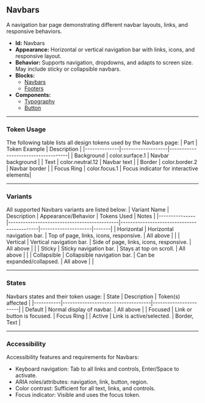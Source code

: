 ## Navbars
A navigation bar page demonstrating different navbar layouts, links, and responsive behaviors.
- **Id:** Navbars
- **Appearance:** Horizontal or vertical navigation bar with links, icons, and responsive layout.
- **Behavior:** Supports navigation, dropdowns, and adapts to screen size. May include sticky or collapsible navbars.
- **Blocks:**
  - [Navbars](../blocks/Navbars.md)
  - [Footers](../blocks/Footers.md)
- **Components:**
  - [Typography](../components/Typography.md)
  - [Button](../components/Button.md)

---

### Token Usage
The following table lists all design tokens used by the Navbars page:
| Part         | Token Example      | Description                        |
|--------------|-------------------|------------------------------------|
| Background   | color.surface.1   | Navbar background                  |
| Text         | color.neutral.12  | Navbar text                        |
| Border       | color.border.2    | Navbar border                      |
| Focus Ring   | color.focus.1     | Focus indicator for interactive elements|

---

### Variants
All supported Navbars variants are listed below:
| Variant Name   | Description                                 | Appearance/Behavior                        | Tokens Used         | Notes |
|---------------|---------------------------------------------|--------------------------------------------|---------------------|-------|
| Horizontal    | Horizontal navigation bar.                   | Top of page, links, icons, responsive.     | All above           |       |
| Vertical      | Vertical navigation bar.                     | Side of page, links, icons, responsive.    | All above           |       |
| Sticky        | Sticky navigation bar.                       | Stays at top on scroll.                    | All above           |       |
| Collapsible   | Collapsible navigation bar.                  | Can be expanded/collapsed.                 | All above           |       |

---

### States
Navbars states and their token usage:
| State     | Description                        | Token(s) affected      |
|-----------|------------------------------------|-----------------------|
| Default   | Normal display of navbar.          | All above             |
| Focused   | Link or button is focused.         | Focus Ring            |
| Active    | Link is active/selected.           | Border, Text          |

---

### Accessibility
Accessibility features and requirements for Navbars:
- Keyboard navigation: Tab to all links and controls, Enter/Space to activate.
- ARIA roles/attributes: navigation, link, button, region.
- Color contrast: Sufficient for all text, links, and controls.
- Focus indicator: Visible and uses the focus token.
